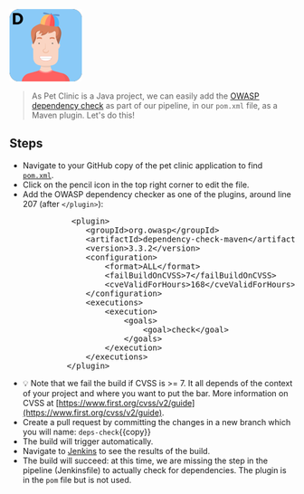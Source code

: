 ![Dan](../../assets/yellow-belt-devops-dojo/shift-security-left/dan.png)

> As Pet Clinic is a Java project, we can easily add the [OWASP dependency check](https://www.owasp.org/index.php/OWASP_Dependency_Check) as part of our pipeline, in our `pom.xml` file, as a Maven plugin. Let's do this! 

## Steps

* Navigate to your GitHub copy of the pet clinic application to find [`pom.xml`](https://[[HOST_SUBDOMAIN]]-9876-[[KATACODA_HOST]].environments.katacoda.com/#pomfile).
* Click on the pencil icon in the top right corner to edit the file.
* Add the OWASP dependency checker as one of the plugins, around line 207 (after `</plugin>`): 

<pre class="file" data-target="clipboard">
             &lt;plugin&gt;
                &lt;groupId&gt;org.owasp&lt;/groupId&gt;
                &lt;artifactId&gt;dependency-check-maven&lt;/artifactId&gt;
                &lt;version&gt;3.3.2&lt;/version&gt;
                &lt;configuration&gt;
                    &lt;format&gt;ALL&lt;/format&gt;
                    &lt;failBuildOnCVSS&gt;7&lt;/failBuildOnCVSS&gt;
                    &lt;cveValidForHours&gt;168&lt;/cveValidForHours&gt;
                &lt;/configuration&gt;
                &lt;executions&gt;
                    &lt;execution&gt;
                        &lt;goals&gt;
                            &lt;goal&gt;check&lt;/goal&gt;
                        &lt;/goals&gt;
                    &lt;/execution&gt;
                &lt;/executions&gt;
            &lt;/plugin&gt;
</pre>

* 💡 Note that we fail the build if CVSS is >= 7. It all depends of the context of your project and where you want to put the bar. More information on CVSS at [https://www.first.org/cvss/v2/guide](https://www.first.org/cvss/v2/guide).
* Create a pull request by committing the changes in a new branch which you will name: `deps-check`{{copy}}
* The build will trigger automatically.
* Navigate to [Jenkins](https://[[HOST_SUBDOMAIN]]-8080-[[KATACODA_HOST]].environments.katacoda.com/blue/organizations/jenkins/pet-clinic/activity) to see the results of the build.
* The build will succeed: at this time, we are missing the step in the pipeline (Jenkinsfile) to actually check for dependencies. The plugin is in the `pom` file but is not used.
